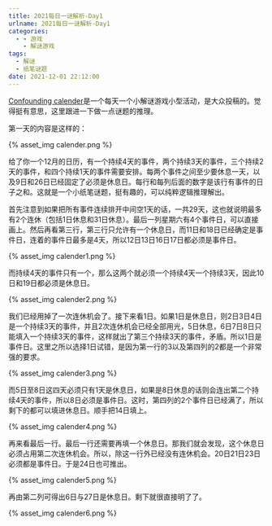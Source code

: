 ```yaml
---
title: 2021每日一谜解析-Day1
urlname: 2021每日一谜解析-Day1
categories:
  - - 游戏
    - 解谜游戏
tags:
  - 解谜
  - 纸笔谜题
date: 2021-12-01 22:12:00
---
```


[Confounding calender](https://confoundingcalendar.itch.io/)是一个每天一个小解谜游戏小型活动，是大众投稿的。觉得挺有意思，这里跟进一下做一点谜题的推理。

第一天的内容是这样的：

{% asset_img calender.png %}

给了你一个12月的日历，有一个持续4天的事件，两个持续3天的事件，三个持续2天的事件，和四个持续1天的事件需要安排。每两个事件之间至少要休息一天，以及9日和26日已经固定了必须是休息日。每行和每列后面的数字是该行有事件的日子之和。这就是一个小纸笔谜题，挺有趣的，可以纯粹逻辑推理解出。

<!-- more -->

首先注意到如果把所有事件连续排开中间空1天的话，一共29天，这也就说明最多有2个连休（包括1日休息和31日休息）。最后一列星期六有4个事件日，可以直接画上。然后再看第三行，第三行只允许有一个休息日，而11日和18日已经确定是事件日，连着的事件日最多是4天，所以12日13日16日17日都必须是事件日。

{% asset_img calender1.png %}

而持续4天的事件只有一个，那么这两个就必须一个持续4天一个持续3天，因此10日和19日都必须是休息日。

{% asset_img calender2.png %}

我们已经用掉了一次连休机会了。接下来看1日。如果1日是休息日，则2日3日4日是一个持续3天的事件，并且2次连休机会已经全部用光，5日休息，6日7日8日只能填入一个持续3天的事件，这样就出了第三个持续3天的事件，矛盾。所以1日是事件日。这里之所以选择1日试错，是因为第一行的3以及第四列的2都是一个非常强的要求。

{% asset_img calender3.png %}

而5日至8日这四天必须只有1天是休息日，如果是8日休息的话则会连出第二个持续4天的事件，所以8日必须是事件日。这时，第四列的2个事件日已经满了，所以剩下的都可以填进休息日。顺手把14日填上。

{% asset_img calender4.png %}

再来看最后一行。最后一行还需要再填一个休息日。那我们就会发现，这个休息日必须占用第二次连休机会。所以，除这一行外已经没有连休机会。20日21日23日必须都是事件日。于是24日也可推出。

{% asset_img calender5.png %}

再由第二列可得出6日与27日是休息日。剩下就很直接明了了。

{% asset_img calender6.png %}